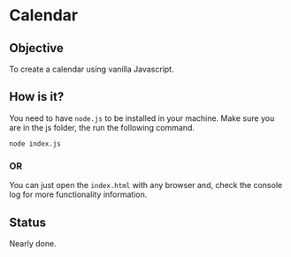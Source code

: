 # Calendar

## Objective

To create a calendar using vanilla Javascript.

## How is it?

You need to have ```node.js``` to be installed in your machine.
Make sure you are in the js folder, the run the following command.

```node
node index.js
```

### OR

You can just open the ```index.html``` with any browser and,
check the console log for more functionality information.


## Status

Nearly done.

